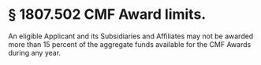 # § 1807.502   CMF Award limits.

An eligible Applicant and its Subsidiaries and Affiliates may not be awarded more than 15 percent of the aggregate funds available for the CMF Awards during any year.




